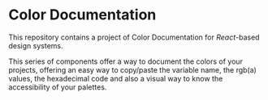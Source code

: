 # Color Documentation

This repository contains a project of Color Documentation for _React_-based design systems.

This series of components offer a way to document the colors of your projects, offering an easy way to copy/paste the variable name, the rgb(a) values, the hexadecimal code and also a visual way to know the accessibility of your palettes.
